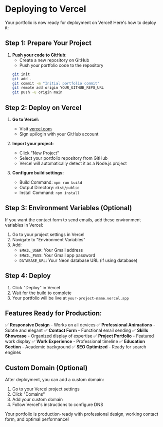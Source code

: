 # Deploying to Vercel

Your portfolio is now ready for deployment on Vercel! Here's how to deploy it:

## Step 1: Prepare Your Project

1. **Push your code to GitHub:**
   - Create a new repository on GitHub
   - Push your portfolio code to the repository
   ```bash
   git init
   git add .
   git commit -m "Initial portfolio commit"
   git remote add origin YOUR_GITHUB_REPO_URL
   git push -u origin main
   ```

## Step 2: Deploy on Vercel

1. **Go to Vercel:**
   - Visit [vercel.com](https://vercel.com)
   - Sign up/login with your GitHub account

2. **Import your project:**
   - Click "New Project"
   - Select your portfolio repository from GitHub
   - Vercel will automatically detect it as a Node.js project

3. **Configure build settings:**
   - Build Command: `npm run build`
   - Output Directory: `dist/public`
   - Install Command: `npm install`

## Step 3: Environment Variables (Optional)

If you want the contact form to send emails, add these environment variables in Vercel:

1. Go to your project settings in Vercel
2. Navigate to "Environment Variables"
3. Add:
   - `EMAIL_USER`: Your Gmail address
   - `EMAIL_PASS`: Your Gmail app password
   - `DATABASE_URL`: Your Neon database URL (if using database)

## Step 4: Deploy

1. Click "Deploy" in Vercel
2. Wait for the build to complete
3. Your portfolio will be live at `your-project-name.vercel.app`

## Features Ready for Production:

✅ **Responsive Design** - Works on all devices
✅ **Professional Animations** - Subtle and elegant
✅ **Contact Form** - Functional email sending
✅ **Skills Showcase** - Organized display of expertise
✅ **Project Portfolio** - Featured work display
✅ **Work Experience** - Professional timeline
✅ **Education Section** - Academic background
✅ **SEO Optimized** - Ready for search engines

## Custom Domain (Optional)

After deployment, you can add a custom domain:
1. Go to your Vercel project settings
2. Click "Domains"
3. Add your custom domain
4. Follow Vercel's instructions to configure DNS

Your portfolio is production-ready with professional design, working contact form, and optimal performance!